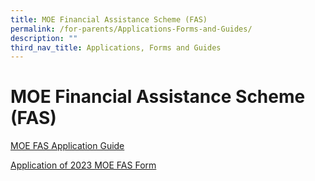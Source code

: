 ```yaml
---
title: MOE Financial Assistance Scheme (FAS)
permalink: /for-parents/Applications-Forms-and-Guides/
description: ""
third_nav_title: Applications, Forms and Guides
---
```






**MOE Financial Assistance Scheme (FAS)**
=========================================


[MOE FAS Application Guide](https://drive.google.com/file/d/1zaR0nHluCvAAF3vP8ihksX1gKHqfQlXB/view?usp=share_link)

[Application of 2023 MOE FAS Form](https://drive.google.com/file/d/1B_hWFx0n0MKuFQ7YYcGIVEBStC8fupwM/view?usp=share_link)
